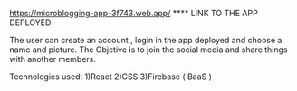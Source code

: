 

https://microblogging-app-3f743.web.app/         **** LINK TO THE APP DEPLOYED

The user can create an account , login in the app deployed and choose a name and picture.
The Objetive is to join the social media and share things with another members.

Technologies used:
1)React 
2)CSS
3)Firebase ( BaaS )
